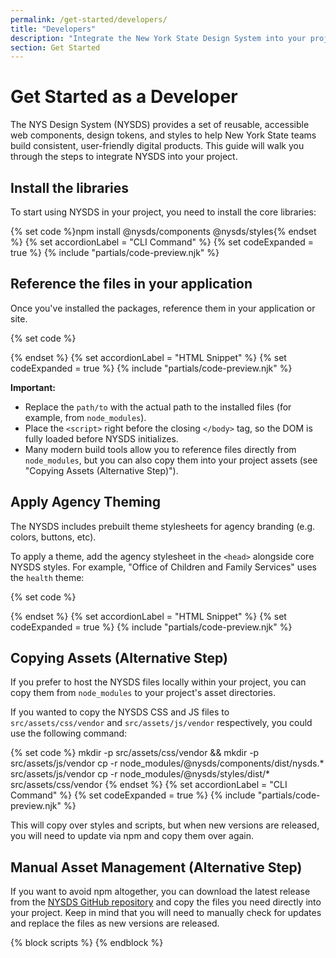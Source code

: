 ```yaml
---
permalink: /get-started/developers/
title: "Developers"
description: "Integrate the New York State Design System into your project with web components, design tokens, and styles. Learn how to install, customize, and use it in Angular, .NET, React, and more."
section: Get Started
---
```


# Get Started as a Developer

The NYS Design System (NYSDS) provides a set of reusable, accessible web components, design tokens, and styles to help New York State teams build consistent, user-friendly digital products. This guide will walk you through the steps to integrate NYSDS into your project.

## Install the libraries

To start using NYSDS in your project, you need to install the core libraries:

{% set code %}npm install @nysds/components @nysds/styles{% endset %}
{% set accordionLabel = "CLI Command" %}
{% set codeExpanded = true %}
{% include "partials/code-preview.njk" %}

## Reference the files in your application

Once you've installed the packages, reference them in your application or site. 

{% set code %}<!-- Load the NYS Design System Javascript library -->
<script src="/path/to/nysds.js"></script>
<!-- Load the full NYS Design System CSS -->
<link rel="stylesheet" href="/path/to/nysds-full.min.css" />
{% endset %}
{% set accordionLabel = "HTML Snippet" %}
{% set codeExpanded = true %}
{% include "partials/code-preview.njk" %}

**Important:** 
- Replace the `path/to` with the actual path to the installed files (for example, from `node_modules`).
- Place the `<script>` right before the closing `</body>` tag, so the DOM is fully loaded before NYSDS initializes.
- Many modern build tools allow you to reference files directly from `node_modules`, but you can also copy them into your project assets (see "Copying Assets (Alternative Step)").

## Apply Agency Theming
The NYSDS includes prebuilt theme stylesheets for agency branding (e.g. colors, buttons, etc). 

To apply a theme, add the agency stylesheet in the `<head>` alongside core NYSDS styles. For example, "Office of Children and Family Services" uses the `health` theme:

{% set code %}<!-- Core NYSDS styles -->
<link rel="stylesheet" href="/path/to/nysds-full.min.css" /> 
<!-- Agency theme (Health) --> 
<link rel="stylesheet" href="/path/to/nysds-theme-health.min.css" /> 
{% endset %} 
{% set accordionLabel = "HTML Snippet" %} 
{% set codeExpanded = true %} 
{% include "partials/code-preview.njk" %}

## Copying Assets (Alternative Step)

If you prefer to host the NYSDS files locally within your project, you can copy them from `node_modules` to your project's asset directories.

If you wanted to copy the NYSDS CSS and JS files to `src/assets/css/vendor` and `src/assets/js/vendor` respectively, you could use the following command:

{% set code %}
mkdir -p src/assets/css/vendor && mkdir -p src/assets/js/vendor
cp -r node_modules/@nysds/components/dist/nysds.* src/assets/js/vendor
cp -r node_modules/@nysds/styles/dist/* src/assets/css/vendor
{% endset %}
{% set accordionLabel = "CLI Command" %}
{% set codeExpanded = true %}
{% include "partials/code-preview.njk" %}

This will copy over styles and scripts, but when new versions are released, you will need to update via npm and copy them over again.

## Manual Asset Management (Alternative Step)

If you want to avoid npm altogether, you can download the latest release from the [NYSDS GitHub repository](https://github.com/ITS-HCD/nysds/releases/latest/) and copy the files you need directly into your project. Keep in mind that you will need to manually check for updates and replace the files as new versions are released.

{% block scripts %}
{% endblock %}
